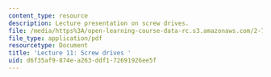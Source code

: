 ```yaml
---
content_type: resource
description: Lecture presentation on screw drives.
file: /media/https%3A/open-learning-course-data-rc.s3.amazonaws.com/2-72-elements-of-mechanical-design-spring-2009/d6f35af9874ea263ddf172691926ee5f_MIT2_72s09_lec11.pdf
file_type: application/pdf
resourcetype: Document
title: 'Lecture 11: Screw drives '
uid: d6f35af9-874e-a263-ddf1-72691926ee5f
---
```

